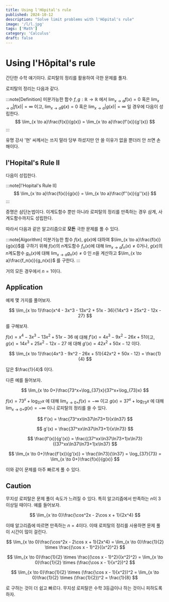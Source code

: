 ```yaml
---
title: Using l'Hôpital's rule
published: 2024-10-12
description: "Solve limit problems with l'Hôpital's rule"
image: '/l/l.jpg'
tags: ['Math']
category: 'Calculus'
draft: false 
---
```


# Using l'Hôpital's rule

간단한 수학 얘기이다. 로피탈의 정리를 활용하여 극한 문제를 풀자.

로피탈의 정리는 다음과 같다.

:::note[Definition]
미분가능한 함수 $f, g: \mathbb{R} \to \mathbb{R}$ 에서 $\lim_{x \to  a}f(x) = 0$ 혹은 $\lim_{x \to  a}|f(x)| = \infty$ 이고, $\lim_{x \to  a}g(x) = 0$ 혹은 $\lim_{x \to  a}|g(x)| = \infty$ 일 경우에 다음이 성립한다.
$$
\lim_{x \to  a}\frac{f(x)}{g(x)} = \lim_{x \to  a}\frac{f'(x)}{g'(x)}
$$
:::

유명 강사 '현' 씨께서는 쓰지 말라 당부 하셨지만 안 쓸 이유가 없을 뿐더러 안 쓰면 손해이다.

## l'Hopital's Rule II

다음이 성립한다.

:::note[l'Hopital's Rule II]
$$
\lim_{x \to  a}\frac{f(x)}{g(x)} = \lim_{x \to  a}\frac{f''(x)}{g''(x)}
$$
:::

증명은 삼단논법이다. 이계도함수 뿐만 아니라 로피탈의 정리를 만족하는 경우 삼계, 사계도함수까지도 성립한다.

따라서 다음과 같은 알고리즘으로 **모든** 극한 문제를 풀 수 있다.

:::note[Algorithm]
미분가능한 함수 $f(x)$, $g(x)$에 대하여 $\lim_{x \to a}\frac{f(x)}{g(x)}$를 구하기 위해 $f(x)$의 $n$계도함수 $f_n(x)$에 대해 $\lim_{x \to a}f_n(x) \neq 0$거나, $g(x)$의 $n$계도함수 $g_n(x)$에 대해 $\lim_{x \to a}g_n(x) \neq 0$ 인 $n$을 계산하고 $\lim_{x \to a}\frac{f_n(x)}{g_n(x)}$ 를 구한다.
:::

거의 모든 경우에서 $n=1$이다.

## Application

예제 몇 가지를 풀어보자.

$$
\lim_{x \to 1}\frac{x^4 - 3x^3 - 13x^2 + 51x - 36}{14x^3 + 25x^2 - 12x - 27}
$$

를 구해보자.

$f(x) = x^4 - 3x^3 - 13x^2 + 51x - 36$ 에 대해 $f'(x) = 4x^3 - 9x^2 - 26x + 51$이고, $g(x) = 14x^3 + 25x^2 - 12x - 27$ 에 대해 $g'(x) = 42x^2 + 50x - 12$ 이다.

$$
\lim_{x \to 1}\frac{4x^3 - 9x^2 - 26x + 51}{42x^2 + 50x - 12} = \frac{1}{4}
$$

답은 $\frac{1}{4}$ 이다.

다른 예를 들어보자.

$$
\lim_{x \to 0+}\frac{73^x+\log_{37}x}{37^x+\log_{73}x}
$$

$f(x) = 73^x+\log_{37}x$ 에 대해 $\lim_{x \to 0+}f(x)=-\infty$ 이고 $g(x) = 37^x+\log_{73}x$ 에 대해 $\lim_{x \to 0+}g(x)=-\infty$ 이니 로피탈의 정리를 쓸 수 있다.

$$
f'(x) = \frac{73^xx\ln37\ln73+1}{x\ln37}
$$

$$
g'(x) = \frac{37^xx\ln37\ln73+1}{x\ln73}
$$

$$
\frac{f'(x)}{g'(x)} = \frac{(37^xx\ln37\ln73+1)x\ln73}{(37^xx\ln37\ln73+1)x\ln37}
$$

$$
\lim_{x \to 0+}\frac{f'(x)}{g'(x)} = \frac{\ln73}{\ln37} = \log_{37}{73} = \lim_{x \to 0+}\frac{f(x)}{g(x)}
$$

이와 같이 문제를 아주 빠르게 풀 수 있다.

## Caution

무지성 로피탈은 문제 풀이 속도가 느려질 수 있다. 특히 알고리즘에서 만족하는 $n$이 3 이상일 때이다. 예를 들어보자.

$$
\lim_{x \to 0}\frac{\cos^2x - 2\cos x + 1}{2x^4}
$$

이때 알고리즘에 따르면 만족하는 $n = 4$이다. 이때 로피탈의 정리를 사용하면 문제 풀이 시간이 많이 걸린다.

$$
\lim_{x \to 0}\frac{\cos^2x - 2\cos x + 1}{2x^4} = \lim_{x \to 0}\frac{1}{2} \times \frac{(\cos x - 1)^2}{(x^2)^2}
$$

$$
\lim_{x \to 0}\frac{1}{2} \times \frac{(\cos x - 1)^2}{(x^2)^2} = \lim_{x \to 0}\frac{1}{2} \times (\frac{\cos x - 1}{x^2})^2
$$

$$
\lim_{x \to 0}\frac{1}{2} \times (\frac{\cos x - 1}{x^2})^2 = \lim_{x \to 0}\frac{1}{2} \times (\frac{1}{2})^2 = \frac{1}{8}
$$

로 구하는 것이 더 쉽고 빠르다. 무지성 로피탈은 수학 3등급이나 하는 것이니 피하도록 하자.
